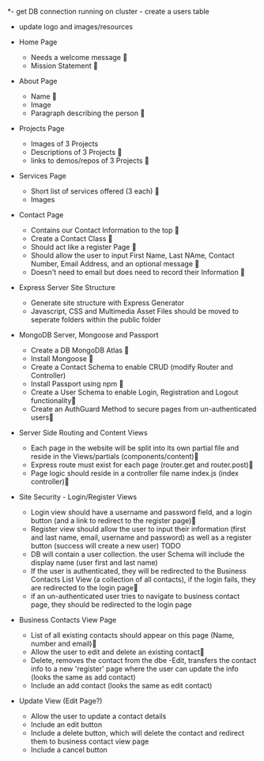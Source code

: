 \*- get DB connection running on cluster - create a users table

- update logo and images/resources

- Home Page

  - Needs a welcome message 💯
  - Mission Statement 💯

- About Page

  - Name 💯
  - Image
  - Paragraph describing the person 💯

- Projects Page

  - Images of 3 Projects
  - Descriptions of 3 Projects 💯
  - links to demos/repos of 3 Projects 💯

- Services Page

  - Short list of services offered (3 each) 💯
  - Images

- Contact Page

  - Contains our Contact Information to the top 💯
  - Create a Contact Class 💯
  - Should act like a register Page 💯
  - Should allow the user to input First Name, Last NAme, Contact Number, Email Address, and an optional message 💯
  - Doesn't need to email but does need to record their Information 💯

- Express Server Site Structure

  - Generate site structure with Express Generator
  - Javascript, CSS and Multimedia Asset Files should be moved to seperate folders within the public folder

- MongoDB Server, Mongoose and Passport

  - Create a DB MongoDB Atlas 💯
  - Install Mongoose 💯
  - Create a Contact Schema to enable CRUD (modify Router and Controller)
  - Install Passport using npm 💯
  - Create a User Schema to enable Login, Registration and Logout functionality💯
  - Create an AuthGuard Method to secure pages from un-authenticated users💯

- Server Side Routing and Content Views

  - Each page in the website will be split into its own partial file and reside in the Views/partials (components/content)💯
  - Express route must exist for each page (router.get and router.post)💯
  - Page logic should reside in a controller file name index.js (index controller)💯

- Site Security - Login/Register Views

  - Login view should have a username and password field, and a login button (and a link to redirect to the register page)💯
  - Register view should allow the user to input their information (first and last name, email, username and password) as well as a register button (success will create a new user) TODO
  - DB will contain a user collection. the user Schema will include the display name (user first and last name)
  - If the user is authenticated, they will be redirected to the Business Contacts List View (a collection of all contacts), if the login fails, they are redirected to the login page💯
  - if an un-authenticated user tries to navigate to business contact page, they should be redirected to the login page

- Business Contacts View Page

  - List of all existing contacts should appear on this page (Name, number and email)💯
  - Allow the user to edit and delete an existing contact💯
  - Delete, removes the contact from the dbe
    -Edit, transfers the contact info to a new 'register' page where the user can update the info (looks the same as add contact)
  - Include an add contact (looks the same as edit contact)

- Update View (Edit Page?)
  - Allow the user to update a contact details
  - Include an edit button
  - Include a delete button, which will delete the contact and redirect them to business contact view page
  - Include a cancel button
